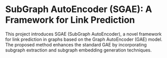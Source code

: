 # SubGraph AutoEncoder (SGAE): A Framework for Link Prediction
This project introduces SGAE (SubGraph AutoEncoder), a novel framework for link prediction in graphs based on the Graph AutoEncoder (GAE) model. The proposed method enhances the standard GAE by incorporating subgraph extraction and subgraph embedding generation techniques.
